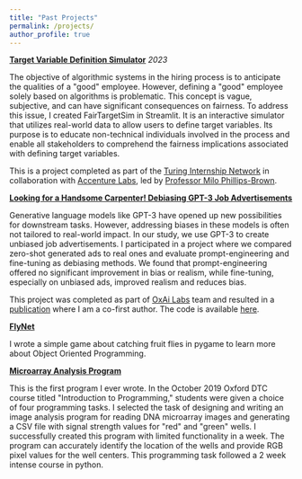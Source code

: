 ```yaml
---
title: "Past Projects"
permalink: /projects/
author_profile: true
---
```



[**Target Variable Definition Simulator**](https://target-variable-simulator-hiring.streamlit.app/)
_2023_

The objective of algorithmic systems in the hiring process is to anticipate the qualities of a "good" employee. However, defining a "good" employee solely based on algorithms is problematic. This concept is vague, subjective, and can have significant consequences on fairness. To address this issue, I created FairTargetSim in Streamlit. It is an interactive simulator that utilizes real-world data to allow users to define target variables. Its purpose is to educate non-technical individuals involved in the process and enable all stakeholders to comprehend the fairness implications associated with defining target variables.

This is a project completed as part of the [Turing Internship Network](https://www.turing.ac.uk/collaborate-turing/internships) in collaboration with [Accenture Labs](https://www.accenture.com/gb-en/services/about/innovation-hub-the-dock), led by [Professor Milo Phillips-Brown](https://www.milopb.com/).

[**Looking for a Handsome Carpenter! Debiasing GPT-3 Job Advertisements**](https://arxiv.org/abs/2205.11374)

Generative language models like GPT-3 have opened up new possibilities for downstream tasks. However, addressing biases in these models is often not tailored to real-world impact. In our study, we use GPT-3 to create unbiased job advertisements. I participated in a project where we compared zero-shot generated ads to real ones and evaluate prompt-engineering and fine-tuning as debiasing methods. We found that prompt-engineering offered no significant improvement in bias or realism, while fine-tuning, especially on unbiased ads, improved realism and reduces bias.

This project was completed as part of [OxAi Labs](https://www.oxai.org/labs) team and resulted in a [publication](https://aclanthology.org/2022.gebnlp-1.22/) where I am a co-first author. The code is available [here](https://github.com/oxai/gpt3-jobadvert-bias).

[**FlyNet**](https://github.com/DaliaGala/flynet)

I wrote a simple game about catching fruit flies in pygame to learn more about Object Oriented Programming.

[**Microarray Analysis Program**](https://github.com/DaliaGala/MicroarrayAnalyser)

This is the first program I ever wrote. In the October 2019 Oxford DTC course titled "Introduction to Programming," students were given a choice of four programming tasks. I selected the task of designing and writing an image analysis program for reading DNA microarray images and generating a CSV file with signal strength values for "red" and "green" wells. I successfully created this program with limited functionality in a week. The program can accurately identify the location of the wells and provide RGB pixel values for the well centers. This programming task followed a 2 week intense course in python.